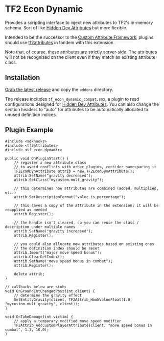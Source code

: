 # TF2 Econ Dynamic

Provides a scripting interface to inject new attributes to TF2's in-memory schema.  Sort of
like [Hidden Dev Attributes][] but more flexible.

Intended to be the successor to the [Custom Attribute Framework][]; plugins should use
[tf2attributes][] in tandem with this extension.

Note that, of course, these attributes are strictly server-side.  The attributes will not be
recognized on the client even if they match an existing attribute class.

[Custom Attribute Framework]: https://github.com/nosoop/SM-TFCustAttr
[tf2attributes]: https://github.com/FlaminSarge/tf2attributes
[Hidden Dev Attributes]: https://forums.alliedmods.net/showthread.php?t=326853

## Installation

[Grab the latest release][release] and copy the `addons` directory.

The release includes `tf_econ_dynamic_compat.smx`, a plugin to read configurations designed
for [Hidden Dev Attributes][].  You can also change the section headers to "auto" for attributes
to be automatically allocated to unused definition indices.

[release]: https://github.com/nosoop/SMExt-TFEconDynamic/releases

## Plugin Example

```sourcepawn
#include <sdkhooks>
#include <tf2attributes>
#include <tf_econ_dynamic>

public void OnPluginStart() {
	// register a new attribute class
	// to avoid conflicts with other plugins, consider namespacing it
	TF2EconDynAttribute attrib = new TF2EconDynAttribute();
	attrib.SetName("gravity decreased");
	attrib.SetClass("mycustom.mult_gravity");
	
	// this determines how attributes are combined (added, multiplied, etc.)
	attrib.SetDescriptionFormat("value_is_percentage");
	
	// this saves a copy of the attribute in the extension; it will be reapplied as needed
	attrib.Register();
	
	// the handle isn't cleared, so you can reuse the class / description under multiple names
	attrib.SetName("gravity increased");
	attrib.Register();
	
	// you could also allocate new attributes based on existing ones
	// the definition index should be reset
	attrib.Import("major move speed bonus");
	attrib.ClearDefIndex();
	attrib.SetName("move speed bonus in combat");
	attrib.Register();
	
	delete attrib;
}

// callbacks below are stubs
void OnGroundEntChangedPost(int client) {
	// determine the gravity effect
	SetEntityGravity(client, TF2Attrib_HookValueFloat(1.0, "mycustom.mult_gravity", client));
}

void OnTakeDamage(int victim) {
	// apply a temporary modified move speed modifier
	TF2Attrib_AddCustomPlayerAttribute(client, "move speed bonus in combat", 1.3, 10.0);
}
```
